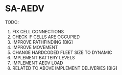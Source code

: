 # SA-AEDV

TODO:
1. FIX CELL CONNECTIONS
2. CHECK IF CELLS ARE OCCUPIED
3. IMPROVE PATHFINDING [BIG]
4. IMPROVE MOVEMENT
5. CHANGE HARDCODED FLEET SIZE TO DYNAMIC
6. IMPLEMENT BATTERY LEVELS
7. IMPLEMENT AEDV LOAD
8. RELATED TO ABOVE IMPLEMENT DELIVERIES [BIG]
